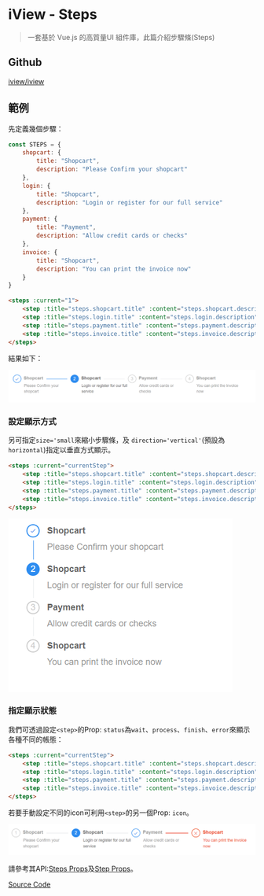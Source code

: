 # iView - Steps

> 一套基於 Vue.js 的高質量UI 組件庫，此篇介紹步驟條(Steps)


## Github

[iview/iview](https://github.com/iview/iview)


## 範例

先定義幾個步驟：

```javascript
const STEPS = {
    shopcart: {
        title: "Shopcart",
        description: "Please Confirm your shopcart"    
    },
    login: {
        title: "Shopcart",
        description: "Login or register for our full service"    
    },
    payment: {
        title: "Payment",
        description: "Allow credit cards or checks"    
    },
    invoice: {
        title: "Shopcart",
        description: "You can print the invoice now"    
    }
}
```

```html
<steps :current="1">
    <step :title="steps.shopcart.title" :content="steps.shopcart.description"></step>
    <step :title="steps.login.title" :content="steps.login.description"></step>
    <step :title="steps.payment.title" :content="steps.payment.description"></step>
    <step :title="steps.invoice.title" :content="steps.invoice.description"></step>
</steps>
```

結果如下：

![](assets/001.png)


### 設定顯示方式

另可指定`size='small`來縮小步驟條，及 `direction='vertical'`(預設為`horizontal`)指定以垂直方式顯示。

```html
<steps :current="currentStep">
    <step :title="steps.shopcart.title" :content="steps.shopcart.description" ></step>
    <step :title="steps.login.title" :content="steps.login.description" ></step>
    <step :title="steps.payment.title" :content="steps.payment.description"></step>
    <step :title="steps.invoice.title" :content="steps.invoice.description"></step>
</steps>
```

![](assets/002.png)


### 指定顯示狀態

我們可透過設定`<step>`的Prop: `status`為`wait`、`process`、`finish`、`error`來顯示各種不同的帳態：

```html
<steps :current="currentStep">
    <step :title="steps.shopcart.title" :content="steps.shopcart.description" status='wait'></step>
    <step :title="steps.login.title" :content="steps.login.description" status='process'></step>
    <step :title="steps.payment.title" :content="steps.payment.description" status='finish'></step>
    <step :title="steps.invoice.title" :content="steps.invoice.description" status='error'></step>
</steps>
```

若要手動設定不同的icon可利用`<step>`的另一個Prop: `icon`。

![](assets/003.png)


請參考其API:[Steps Props](https://www.iviewui.com/components/steps#Steps_props)及[Step Props](https://www.iviewui.com/components/steps#Step_props)。


[Source Code]()
